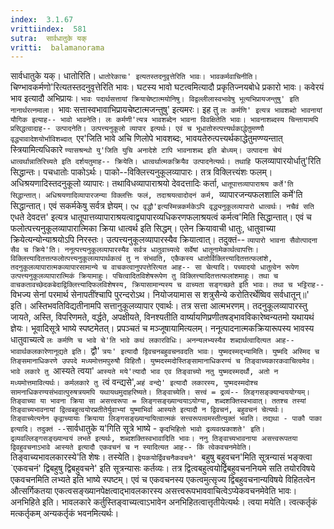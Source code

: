 ```yaml
---
index:  3.1.67
vrittiindex:  581
sutra:  सार्वधातुके यक्
vritti:  balamanorama 
---
```


सार्वधातुके यक्। धातोरिति। `धातोरेकाचः' इत्यतस्तदनुवृत्तेरिति भावः। भावकर्मवाचिनीति। `चिण्भावकर्मणो'रित्यतस्तदनुवृत्तेरिति भावः। घटस्य भावो घटत्वमित्यादौ प्रकृतिज्नयबोधे प्रकारो भावः। कवेरयं भाव इत्यादौ अभिप्रायः। `भावः पदार्थसत्तायां क्रियाचेष्टात्मयोनिषु। विद्वल्लीलास्वभावेषु भूत्यभिप्रायजन्तुषु' इति नानार्थरत्नमाला। `भावः सत्तास्वभावाभिप्रायचेष्टात्मजन्तुषु' इत्यमरः। इह तु `लः कर्मणि' इत्यत्र भावशब्दो भावनायां यौगिक इत्याह-- भावो भावनेति। लः कर्मणी'त्यत्र भावशब्देन भावना विवक्षितेति भावः। भावनाशब्दस्य चिन्तायामपि प्रसिद्धत्वादाह-- उत्पादनेति। उत्पत्त्यनुकूलो व्यापार इत्यर्थः। एवं च भूधातोरुत्पत्त्यर्थकाद्धेतुमण्णौ वृद्ध्यावादेशयोर्भाविशब्दात् `एर'जिति भावे अचि णिलोपे भावशब्दः, भावयतेरुत्पत्त्यर्थकाद्धेतुमण्ण्यन्तात् स्त्रियामित्यधिकारे `ण्यासश्रन्थो यु'जिति युचि अनादेशे टापि भावनाशब्द इति बोध्यम्। उत्पादना चेयं धात्वर्थान्नातिरिच्यते इति दर्शयतुमाह-- क्रियेति। धात्वर्थात्मकक्रियैव उत्पादनेत्यर्थः। तथाहि `फलव्यापारयोर्धातु'रिति सिद्धान्तः। पचधातोः पाकोऽर्थः। पाको--विक्लित्त्यनुकूलव्यापारः। तत्र विक्लित्त्यंशः फलम्। अधिश्रयणादिस्तदनुकूलो व्यापारः। तथाविधव्यापाराश्रयो देवदत्तादिः कर्ता, `धातूपात्तव्यापाराश्रय कर्ते'ति सिद्धान्तात्। अधिश्रयणादिव्यापारजन्या विक्लत्तिः फलं, तदाश्रयत्वादोदनं कर्म, `व्यापारजन्यफलशालि कर्मे'ति सिद्धान्तात्। एवं सकर्मकेषु सर्वत्र ज्ञेयम्। `एध वृद्धौ'इत्यस्मिन्नकर्मकेऽपि वृद्ध्यनुकूलव्यापारो धात्वर्थः। नचैवं सति `एधते देवदत्त' इत्यत्र धातूपात्तव्यापाराश्रयत्वाद्व्यापारव्यधिकरणफलाश्रयत्वं कर्मत्व'मिति सिद्धान्तात्। एवं च फलोत्पत्त्यनुकूलव्यापारात्मिका क्रिया धात्वर्थ इति सिद्धम्। एतेन क्रियावाची धातुः, धातुवाच्या क्रियेत्यन्योन्याश्रयोऽपि निरस्तः। उत्पत्त्यनुकूलव्यापारस्यैव क्रियात्वात्। तदुक्तं-- `व्यापारो भावना सैवोत्पादना सैव च क्रिये'ति। ननूत्पत्त्यनुकूलव्यापारस्यैव सर्वत्र धातुवाच्यत्वे सर्वेषां धातूनामेकार्थत्वापत्तिः। विक्लित्त्यादितत्तत्फलोत्पत्त्यनुकूलव्यापार्थकत्वं तु न संभवति, एकैकस्य धातोर्विक्लित्त्यादितत्तत्फलांशे, तदनुकूलव्यापारात्मकव्यापारसामान्ये च वाचकत्वानुपपत्तेरित्यत आह-- सा चेत्यादि। पच्यादयो धातुत्वेन रूपेण उत्पत्त्यनुकूलव्यापारात्मिकं क्रियामाहुः। पचित्वादितविशेषरूपेण तु विक्लित्त्यादितत्तत्फलांशमाहुः। तथा च वाचकतावच्छेदकबेदाद्विक्लित्त्यादिफलविशेषस्य, क्रियासामान्यस्य च वाच्यता सङ्गच्छते इति भावः। तथा च भट्टिराह-- `विभज्य सेनां परमार्थ सेनापतींश्चापि पुरन्दरोऽथ। नियोजयामास स शत्रुसैन्ये करोतिरर्थेष्विव सर्वधातून्॥' इति। अस्तिभवतिविद्यतीनामपि सत्तानुकूलव्यापार एवार्थः। तत्र सत्ता आत्मभरणम्। तदनुकूलव्यापारस्तु जायते, अस्ति, विपरिणमते, वर्द्धते, अपक्षीयते, विनश्यतीति वार्ष्यायणिप्रणीतषड्भावविकारेष्वन्यतमो यथायथं ज्ञेयः। भूवादिसूत्रे भाष्ये स्पष्टमेतत्। प्रपञ्चतं च मञ्जूषायामित्यलम्। ननूत्पादनात्मकक्रियारूपस्य भावस्य धातुवाच्यत्वे `लः कर्मणि च भावे चे'ति भावे कथं लकारविधिः। अनन्यलभ्यस्यैव शब्दार्थत्वादित्यत आह-- भावार्थकलकारेणानूद्यते इति। `द्वौ' `त्रयः' इत्यादौ द्विवचनबहुवचनवदति भावः। युष्मदस्मद्भ्यामिति। युष्मदि अस्मिद च तिङ्समानाधिकरणे उपपदे मध्यमोत्तमपुरुषौ विहितौ। युष्मदस्मदोस्तिङ्सामानाधिकरण्यं च तिङ्वाच्यकारकवाचित्वमेव। भावे लकारे तु `आस्यते त्वया' `आस्यते मये'त्यादौ भाव एव तिङ्वाच्यो नतु युष्मदस्मदर्थौ, अतो न मध्यमोत्तमावित्यर्थः। कर्मलकारे तु `त्वं वन्द्यसे',`अहं वन्द्ये' इत्यादौ लकारस्य, युष्मदस्मदोश्च सामनाधिकरण्यसंभवात्पुरुषत्रयमपि यथायथमुदाहरिष्यते। तिङ्वाच्येति। सत्त्वं = द्रव्यं-- लिङ्गसङ्क्यान्वययोग्यम्। तिङ्वाच्या या भावना क्रिया सा असत्त्वरूपा = लिङ्गसङ्ख्यान्वयाऽयोग्या, शब्दशक्तिस्वभावात्। ततश्च तस्यां तिङ्वाच्यभावनायां द्वित्वबहुत्वयोरप्रतीतेर्युवाभ्यां युष्माभिर्वा आस्यते इत्यादौ न द्विवचनं, बहुवचनं चेत्यर्थः। तिङ्वाच्येत्यनेन कृद्वाच्यायाः क्रियाया लिङ्गसङ्ख्यान्वयित्वात्मकं सत्त्वरूपत्वमस्तीत्युक्तं भवति। तद्यथा - पाकौ पाका इत्यादि। तदुक्तं --`सार्वधातुके य'गिति सूत्रे भाष्ये - `कृदभिहितो भावो द्रव्यवत्प्रकाशते' इति। द्रव्यवल्लिङ्गसङ्ख्यान्वयं लभते इत्यर्थः, शब्दशक्तिस्वभावादिति भावः। ननु तिङ्वाच्यभावनाया असत्त्वरूपतया द्विवहुवचनाऽभावे आस्यते इत्यादौ एकवचनं च न स्यादित्यत आह-- किं त्वेकवचनमेवेति। `तिङ्वाच्यभावलकारस्ये'ति शेषः। तस्येति। `द्वेयकयोर्द्विवचनैकवचने' `बहुषु बहुवचन'मिति सूत्रन्यासं भङ्क्त्वा `एकवचनं' द्विबहुषु द्विबहुवचने' इति सूत्रन्यासः कर्तव्यः। तत्र द्वित्वबहुत्वयोर्द्विबहुवचननियमे सति तयोरविषये एकवचनमिति लभ्यते इति भाष्ये स्पष्टम्। एवं च एकवचनस्य एकत्वमुत्सृज्य द्विबहुवचनान्यविषये विहितत्वेन औत्सर्गिकतया एकत्वसङ्ख्यानपेक्षत्वाद्भावलकारस्य असत्त्वरूपभाववाचित्वेऽप्येकवचनमेवेति भावः। अनभिहिते इति। भावलकारे कर्तुस्तिङ्वाच्यत्वाऽभावेन अनभिहितत्वात्तृतीयेत्यर्थः। त्वया मयेति। त्वत्कर्तृकं मत्कर्तृकम् अन्यकर्तृकं भवनमित्यर्थः।

